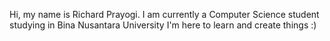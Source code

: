 Hi, my name is Richard Prayogi.
I am currently a Computer Science student studying in Bina Nusantara University
I'm here to learn and create things :)
